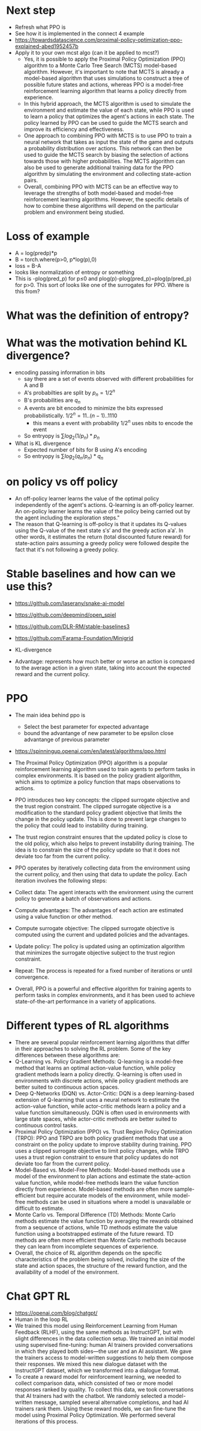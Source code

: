 # Next step
* Refresh what PPO is
* See how it is implemented in the connect 4 example
* https://towardsdatascience.com/proximal-policy-optimization-ppo-explained-abed1952457b
* Apply it to your own mcst algo (can it be applied to mcst?)
  * Yes, it is possible to apply the Proximal Policy Optimization (PPO) algorithm to a Monte Carlo Tree Search (MCTS) model-based algorithm. However, it's important to note that MCTS is already a model-based algorithm that uses simulations to construct a tree of possible future states and actions, whereas PPO is a model-free reinforcement learning algorithm that learns a policy directly from experience.
  * In this hybrid approach, the MCTS algorithm is used to simulate the environment and estimate the value of each state, while PPO is used to learn a policy that optimizes the agent's actions in each state. The policy learned by PPO can be used to guide the MCTS search and improve its efficiency and effectiveness.
  * One approach to combining PPO with MCTS is to use PPO to train a neural network that takes as input the state of the game and outputs a probability distribution over actions. This network can then be used to guide the MCTS search by biasing the selection of actions towards those with higher probabilities. The MCTS algorithm can also be used to generate additional training data for the PPO algorithm by simulating the environment and collecting state-action pairs.
  * Overall, combining PPO with MCTS can be an effective way to leverage the strengths of both model-based and model-free reinforcement learning algorithms. However, the specific details of how to combine these algorithms will depend on the particular problem and environment being studied.


# Loss of example
* A = log(predp)*p
* B = torch.where(p>0, p*log(p),0)
* loss = B-A
* looks like normalization of entropy or something
* This is -plog(pred_p) for p≤0 and plog(p)-plog(pred_p)=plog(p/pred_p) for p>0. This sort of looks like one of the surrogates for PPO. Where is this from?


# What was the definition of entropy?
# What was the motivation behind KL divergence?
* encoding passing information in bits
  * say there are a set of events observed with different probabilities for A and B
  * A's probabilties are split by $p_n=1/2^n$
  * B's probabilities are $q_n$
  * A events are bit encoded to minimize the bits expressed probabilistically. $1/2^n = 11..(n-1)..1110$ 
    * this means a event with probability $1/2^n$ uses nbits to encode the event
  * So entryopy is $\sum log_2(1/p_n)*p_n$
* What is KL divergence
  * Expected number of bits for B using A's encoding
  * So entryopy is $\sum log_2(q_n/p_n)*q_n$


# on policy vs off policy
* An off-policy learner learns the value of the optimal policy independently of the agent's actions. Q-learning is an off-policy learner. An on-policy learner learns the value of the policy being carried out by the agent including the exploration steps."
* The reason that Q-learning is off-policy is that it updates its Q-values using the Q-value of the next state s′s′ and the greedy action a′a′. In other words, it estimates the return (total discounted future reward) for state-action pairs assuming a greedy policy were followed despite the fact that it's not following a greedy policy.


# Stable baselines and how can we use this?
* https://github.com/laserany/snake-ai-model


* https://github.com/deepmind/open_spiel
* https://github.com/DLR-RM/stable-baselines3
* https://github.com/Farama-Foundation/Minigrid
* KL-divergence

* Advantage: represents how much better or worse an action is compared to the average action in a given state, taking into account the expected reward and the current policy.

# PPO
* The main idea behind ppo is 
  * Select the best parameter for expected advantage 
  * bound the advantange of new parameter to be epsilon close advantange of previous parameter

* https://spinningup.openai.com/en/latest/algorithms/ppo.html
* The Proximal Policy Optimization (PPO) algorithm is a popular reinforcement learning algorithm used to train agents to perform tasks in complex environments. It is based on the policy gradient algorithm, which aims to optimize a policy function that maps observations to actions.
* PPO introduces two key concepts: the clipped surrogate objective and the trust region constraint. The clipped surrogate objective is a modification to the standard policy gradient objective that limits the change in the policy update. This is done to prevent large changes to the policy that could lead to instability during training.
* The trust region constraint ensures that the updated policy is close to the old policy, which also helps to prevent instability during training. The idea is to constrain the size of the policy update so that it does not deviate too far from the current policy.
* PPO operates by iteratively collecting data from the environment using the current policy, and then using that data to update the policy. Each iteration involves the following steps:
* Collect data: The agent interacts with the environment using the current policy to generate a batch of observations and actions.
* Compute advantages: The advantages of each action are estimated using a value function or other method.
* Compute surrogate objective: The clipped surrogate objective is computed using the current and updated policies and the advantages.
* Update policy: The policy is updated using an optimization algorithm that minimizes the surrogate objective subject to the trust region constraint.
* Repeat: The process is repeated for a fixed number of iterations or until convergence.
* Overall, PPO is a powerful and effective algorithm for training agents to perform tasks in complex environments, and it has been used to achieve state-of-the-art performance in a variety of applications.


# Different types of RL algorithms 
* There are several popular reinforcement learning algorithms that differ in their approaches to solving the RL problem. Some of the key differences between these algorithms are:
* Q-Learning vs. Policy Gradient Methods: Q-learning is a model-free method that learns an optimal action-value function, while policy gradient methods learn a policy directly. Q-learning is often used in environments with discrete actions, while policy gradient methods are better suited to continuous action spaces.
* Deep Q-Networks (DQN) vs. Actor-Critic: DQN is a deep learning-based extension of Q-learning that uses a neural network to estimate the action-value function, while actor-critic methods learn a policy and a value function simultaneously. DQN is often used in environments with large state spaces, while actor-critic methods are better suited to continuous control tasks.
* Proximal Policy Optimization (PPO) vs. Trust Region Policy Optimization (TRPO): PPO and TRPO are both policy gradient methods that use a constraint on the policy update to improve stability during training. PPO uses a clipped surrogate objective to limit policy changes, while TRPO uses a trust region constraint to ensure that policy updates do not deviate too far from the current policy.
* Model-Based vs. Model-Free Methods: Model-based methods use a model of the environment to plan actions and estimate the state-action value function, while model-free methods learn the value function directly from experience. Model-based methods are often more sample-efficient but require accurate models of the environment, while model-free methods can be used in situations where a model is unavailable or difficult to estimate.
* Monte Carlo vs. Temporal Difference (TD) Methods: Monte Carlo methods estimate the value function by averaging the rewards obtained from a sequence of actions, while TD methods estimate the value function using a bootstrapped estimate of the future reward. TD methods are often more efficient than Monte Carlo methods because they can learn from incomplete sequences of experience.
* Overall, the choice of RL algorithm depends on the specific characteristics of the problem being solved, including the size of the state and action spaces, the structure of the reward function, and the availability of a model of the environment.


# Chat GPT RL
* https://openai.com/blog/chatgpt/
* Human in the loop RL
* We trained this model using Reinforcement Learning from Human Feedback (RLHF), using the same methods as InstructGPT, but with slight differences in the data collection setup. We trained an initial model using supervised fine-tuning: human AI trainers provided conversations in which they played both sides—the user and an AI assistant. We gave the trainers access to model-written suggestions to help them compose their responses. We mixed this new dialogue dataset with the InstructGPT dataset, which we transformed into a dialogue format.
* To create a reward model for reinforcement learning, we needed to collect comparison data, which consisted of two or more model responses ranked by quality. To collect this data, we took conversations that AI trainers had with the chatbot. We randomly selected a model-written message, sampled several alternative completions, and had AI trainers rank them. Using these reward models, we can fine-tune the model using Proximal Policy Optimization. We performed several iterations of this process.
